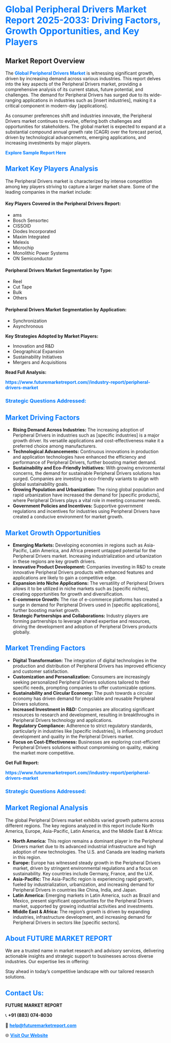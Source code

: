 <h1 style="color: #007BFF;">Global Peripheral Drivers Market Report 2025-2033: Driving Factors, Growth Opportunities, and Key Players</h1>

<section id="overview">
<h2>Market Report Overview</h2>
<p>The <a href="https://www.futuremarketreport.com//industry-report/peripheral-drivers-market" style="color: #007BFF; text-decoration: none;"><strong>Global Peripheral Drivers Market</strong></a> is witnessing significant growth, driven by increasing demand across various industries. This report delves into the key aspects of the Peripheral Drivers market, providing a comprehensive analysis of its current status, future potential, and challenges. The demand for Peripheral Drivers has surged due to its wide-ranging applications in industries such as [insert industries], making it a critical component in modern-day [applications].</p>
<p>As consumer preferences shift and industries innovate, the Peripheral Drivers market continues to evolve, offering both challenges and opportunities for stakeholders. The global market is expected to expand at a substantial compound annual growth rate (CAGR) over the forecast period, driven by technological advancements, emerging applications, and increasing investments by major players.</p>
</section>

<section id="overview">
<p><a href="https://www.futuremarketreport.com//request-sample/reportId=61007" style="color: #007BFF; text-decoration: none;"><strong>Explore Sample Report Here</strong></a></p>
</section>

<section id="key-players">
<h2 style="color: #007BFF;">Market Key Players Analysis</h2>
<p>The Peripheral Drivers market is characterized by intense competition among key players striving to capture a larger market share. Some of the leading companies in the market include:</p>
<h4>Key Players Covered in the Peripheral Drivers Report:</h4>
<ul><li>ams</li><li>Bosch Sensortec</li><li>CISSOID</li><li>Diodes Incorporated</li><li>Maxim Integrated</li><li>Melexis</li><li>Microchip</li><li>Monolithic Power Systems</li><li>ON Semiconductor</li></ul>
<h4>Peripheral Drivers Market Segmentation by Type:</h4>
<ul><li>Reel</li><li>Cut Tape</li><li>Bulk</li><li>Others</li></ul>

<h4>Peripheral Drivers Market Segmentation by Application:</h4>
<ul><li>Synchronization</li><li>Asynchronous</li></ul>
<p><strong>Key Strategies Adopted by Market Players:</strong></p>
<ul>
<li>Innovation and R&D</li>
<li>Geographical Expansion</li>
<li>Sustainability Initiatives</li>
<li>Mergers and Acquisitions</li>
</ul>
</section>

<section>
<p><strong>Read Full Analysis: </strong></p><a href="https://www.futuremarketreport.com//industry-report/peripheral-drivers-market" style="color: #007BFF; text-decoration: none;"><strong>https://www.futuremarketreport.com//industry-report/peripheral-drivers-market</strong></a>
<h3 style="color: #007BFF;">Strategic Questions Addressed:</h3>
</section>

<section id="driving-factors">
<h2 style="color: #007BFF;">Market Driving Factors</h2>
<ul>
<li><strong>Rising Demand Across Industries:</strong> The increasing adoption of Peripheral Drivers in industries such as [specific industries] is a major growth driver. Its versatile applications and cost-effectiveness make it a preferred choice among manufacturers.</li>
<li><strong>Technological Advancements:</strong> Continuous innovations in production and application technologies have enhanced the efficiency and performance of Peripheral Drivers, further boosting market demand.</li>
<li><strong>Sustainability and Eco-Friendly Initiatives:</strong> With growing environmental concerns, the demand for sustainable Peripheral Drivers solutions has surged. Companies are investing in eco-friendly variants to align with global sustainability goals.</li>
<li><strong>Growing Population and Urbanization:</strong> The rising global population and rapid urbanization have increased the demand for [specific products], where Peripheral Drivers plays a vital role in meeting consumer needs.</li>
<li><strong>Government Policies and Incentives:</strong> Supportive government regulations and incentives for industries using Peripheral Drivers have created a conducive environment for market growth.</li>
</ul>
</section>

<section id="growth-opportunities">
<h2 style="color: #007BFF;">Market Growth Opportunities</h2>
<ul>
<li><strong>Emerging Markets:</strong> Developing economies in regions such as Asia-Pacific, Latin America, and Africa present untapped potential for the Peripheral Drivers market. Increasing industrialization and urbanization in these regions are key growth drivers.</li>
<li><strong>Innovative Product Development:</strong> Companies investing in R&D to create innovative Peripheral Drivers products with enhanced features and applications are likely to gain a competitive edge.</li>
<li><strong>Expansion into Niche Applications:</strong> The versatility of Peripheral Drivers allows it to be utilized in niche markets such as [specific niches], creating opportunities for growth and diversification.</li>
<li><strong>E-commerce Growth:</strong> The rise of e-commerce platforms has created a surge in demand for Peripheral Drivers used in [specific applications], further boosting market growth.</li>
<li><strong>Strategic Partnerships and Collaborations:</strong> Industry players are forming partnerships to leverage shared expertise and resources, driving the development and adoption of Peripheral Drivers products globally.</li>
</ul>
</section>

<section id="trending-factors">
<h2 style="color: #007BFF;">Market Trending Factors</h2>
<ul>
<li><strong>Digital Transformation:</strong> The integration of digital technologies in the production and distribution of Peripheral Drivers has improved efficiency and customer satisfaction.</li>
<li><strong>Customization and Personalization:</strong> Consumers are increasingly seeking personalized Peripheral Drivers solutions tailored to their specific needs, prompting companies to offer customizable options.</li>
<li><strong>Sustainability and Circular Economy:</strong> The push towards a circular economy has driven demand for recyclable and reusable Peripheral Drivers solutions.</li>
<li><strong>Increased Investment in R&D:</strong> Companies are allocating significant resources to research and development, resulting in breakthroughs in Peripheral Drivers technology and applications.</li>
<li><strong>Regulatory Compliance:</strong> Adherence to strict regulatory standards, particularly in industries like [specific industries], is influencing product development and quality in the Peripheral Drivers market.</li>
<li><strong>Focus on Cost-Effectiveness:</strong> Businesses are exploring cost-efficient Peripheral Drivers solutions without compromising on quality, making the market more competitive.</li>
</ul>
</section>

<section>
<p><strong>Get Full Report: </strong></p><a href="https://www.futuremarketreport.com//industry-report/peripheral-drivers-market" style="color: #007BFF; text-decoration: none;"><strong>https://www.futuremarketreport.com//industry-report/peripheral-drivers-market</strong></a>
<h3 style="color: #007BFF;">Strategic Questions Addressed:</h3>
</section>


<section id="regional-analysis">
<h2 style="color: #007BFF;">Market Regional Analysis</h2>
<p>The global Peripheral Drivers market exhibits varied growth patterns across different regions. The key regions analyzed in this report include North America, Europe, Asia-Pacific, Latin America, and the Middle East & Africa:</p>
<ul>
<li><strong>North America:</strong> This region remains a dominant player in the Peripheral Drivers market due to its advanced industrial infrastructure and high adoption of new technologies. The U.S. and Canada are leading markets in this region.</li>
<li><strong>Europe:</strong> Europe has witnessed steady growth in the Peripheral Drivers market, driven by stringent environmental regulations and a focus on sustainability. Key countries include Germany, France, and the U.K.</li>
<li><strong>Asia-Pacific:</strong> The Asia-Pacific region is experiencing rapid growth, fueled by industrialization, urbanization, and increasing demand for Peripheral Drivers in countries like China, India, and Japan.</li>
<li><strong>Latin America:</strong> Emerging markets in Latin America, such as Brazil and Mexico, present significant opportunities for the Peripheral Drivers market, supported by growing industrial activities and investments.</li>
<li><strong>Middle East & Africa:</strong> The region’s growth is driven by expanding industries, infrastructure development, and increasing demand for Peripheral Drivers in sectors like [specific sectors].</li>
</ul>
</section>

<footer>
<h2 style="color: #007BFF;">About FUTURE MARKET REPORT</h2>
<p>We are a trusted name in market research and advisory services, delivering actionable insights and strategic support to businesses across diverse industries. Our expertise lies in offering:</p>

<p>Stay ahead in today’s competitive landscape with our tailored research solutions.</p>

<h2 style="color: #007BFF;">Contact Us:</h2>
<p><strong>FUTURE MARKET REPORT</strong></p>
<p>📞 <strong>+91 (883) 074-8030</strong></p>
<p>📧 <strong><a href="mailto:help@futuremarketreport.com" style="color: #007BFF;">help@futuremarketreport.com</a></strong></p>
<p>🌐 <strong><a href="https://www.futuremarketreport.com/" style="color: #007BFF;">Visit Our Website</a></strong></p>
</footer>